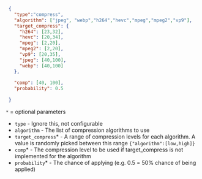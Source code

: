 ```json
 {
   "type":"compress",
   "algorithm": ["jpeg", "webp","h264","hevc","mpeg","mpeg2","vp9"],
   "target_compress": {
     "h264": [23,32],
     "hevc": [20,34],
     "mpeg": [2,20],
     "mpeg2": [2,20],
     "vp9": [20,35],
     "jpeg": [40,100],
     "webp": [40,100]
   },
 
   "comp": [40, 100],
   "probability": 0.5
 
 }
```

`*` = optional parameters

- `type` - Ignore this, not configurable
- `algorithm` - The list of compression algorithms to use
- `target_compress`* - A range of compression levels for each algorithm. A value is randomly picked between this range `{"algorithm":[low,high]}`
- `comp`* - The compression level to be used if target_compress is not implemented for the algorithm
- `probability`* - The chance of applying (e.g. 0.5 = 50% chance of being applied)
